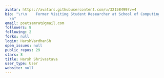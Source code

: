 ```yaml
---
avatar: https://avatars.githubusercontent.com/u/32158499?v=4
bio: "\r\n    Former Visiting Student Researcher at School of Computing, NUS Singapore.\r\
  \n"
email: poetsamrat@gmail.com
followers: 8
following: 2
forks: null
login: HarshVardhanSh
open_issues: null
public_repos: 29
stars: 8
title: Harsh Shrivastava
user_type: User
website: null
---
```

